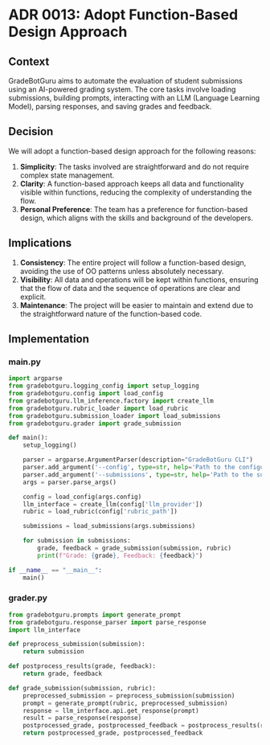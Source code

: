 
# ADR 0013: Adopt Function-Based Design Approach

## Context
GradeBotGuru aims to automate the evaluation of student submissions using an AI-powered grading system. The core tasks involve loading submissions, building prompts, interacting with an LLM (Language Learning Model), parsing responses, and saving grades and feedback.

## Decision
We will adopt a function-based design approach for the following reasons:
1. **Simplicity**: The tasks involved are straightforward and do not require complex state management.
2. **Clarity**: A function-based approach keeps all data and functionality visible within functions, reducing the complexity of understanding the flow.
3. **Personal Preference**: The team has a preference for function-based design, which aligns with the skills and background of the developers.

## Implications
1. **Consistency**: The entire project will follow a function-based design, avoiding the use of OO patterns unless absolutely necessary.
2. **Visibility**: All data and operations will be kept within functions, ensuring that the flow of data and the sequence of operations are clear and explicit.
3. **Maintenance**: The project will be easier to maintain and extend due to the straightforward nature of the function-based code.

## Implementation

### main.py

```python
import argparse
from gradebotguru.logging_config import setup_logging
from gradebotguru.config import load_config
from gradebotguru.llm_inference.factory import create_llm
from gradebotguru.rubric_loader import load_rubric
from gradebotguru.submission_loader import load_submissions
from gradebotguru.grader import grade_submission

def main():
    setup_logging()

    parser = argparse.ArgumentParser(description="GradeBotGuru CLI")
    parser.add_argument('--config', type=str, help='Path to the configuration file', required=True)
    parser.add_argument('--submissions', type=str, help='Path to the submissions folder', required=True)
    args = parser.parse_args()

    config = load_config(args.config)
    llm_interface = create_llm(config['llm_provider'])
    rubric = load_rubric(config['rubric_path'])

    submissions = load_submissions(args.submissions)

    for submission in submissions:
        grade, feedback = grade_submission(submission, rubric)
        print(f"Grade: {grade}, Feedback: {feedback}")

if __name__ == "__main__":
    main()
```

### grader.py

```python
from gradebotguru.prompts import generate_prompt
from gradebotguru.response_parser import parse_response
import llm_interface

def preprocess_submission(submission):
    return submission

def postprocess_results(grade, feedback):
    return grade, feedback

def grade_submission(submission, rubric):
    preprocessed_submission = preprocess_submission(submission)
    prompt = generate_prompt(rubric, preprocessed_submission)
    response = llm_interface.api.get_response(prompt)
    result = parse_response(response)
    postprocessed_grade, postprocessed_feedback = postprocess_results(result['grade'], result['feedback'])
    return postprocessed_grade, postprocessed_feedback
```
